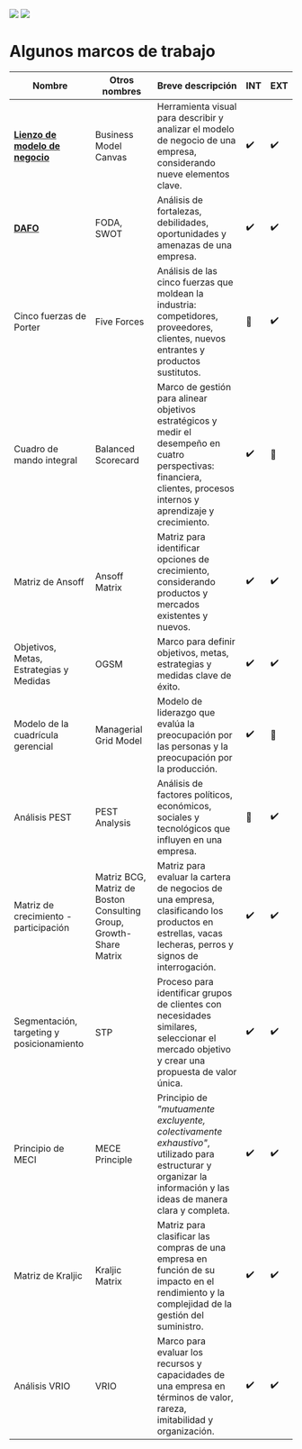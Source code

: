 [![](https://img.shields.io/badge/-Tabla_de_contenidos-000?style=flat&logo=Emlakjet&logoColor=red)](../README.md)
[![](https://img.shields.io/badge/-Inicio%20de%20cap%C3%ADtulo-000?style=flat&logo=Acclaim&logoColor=red)](./t01-00-00-modelosDeNegocioInnovacion.md)

# Algunos marcos de trabajo



Nombre|Otros nombres|Breve descripción|INT|EXT
-|-|-|-|-
**[Lienzo de modelo de negocio](t01-04-lienzoCANVAS.md)**|Business Model Canvas|Herramienta visual para describir y analizar el modelo de negocio de una empresa, considerando nueve elementos clave.|:heavy_check_mark:|:heavy_check_mark:
**[DAFO](t01-05-analisisDAFO.md)**|FODA, SWOT|Análisis de fortalezas, debilidades, oportunidades y amenazas de una empresa.|:heavy_check_mark:|:heavy_check_mark:
Cinco fuerzas de Porter|Five Forces|Análisis de las cinco fuerzas que moldean la industria: competidores, proveedores, clientes, nuevos entrantes y productos sustitutos.|:black_square_button:|:heavy_check_mark:
Cuadro de mando integral|Balanced Scorecard|Marco de gestión para alinear objetivos estratégicos y medir el desempeño en cuatro perspectivas: financiera, clientes, procesos internos y aprendizaje y crecimiento.|:heavy_check_mark:|:black_square_button:
Matriz de Ansoff|Ansoff Matrix|Matriz para identificar opciones de crecimiento, considerando productos y mercados existentes y nuevos.|:heavy_check_mark:|:heavy_check_mark:
Objetivos, Metas, Estrategias y Medidas|OGSM|Marco para definir objetivos, metas, estrategias y medidas clave de éxito.|:heavy_check_mark:|:heavy_check_mark:
Modelo de la cuadrícula gerencial|Managerial Grid Model|Modelo de liderazgo que evalúa la preocupación por las personas y la preocupación por la producción.|:heavy_check_mark:|:black_square_button:
Análisis PEST|PEST Analysis|Análisis de factores políticos, económicos, sociales y tecnológicos que influyen en una empresa.|:black_square_button:|:heavy_check_mark:
Matriz de crecimiento - participación|Matriz BCG, Matriz de Boston Consulting Group, Growth-Share Matrix|Matriz para evaluar la cartera de negocios de una empresa, clasificando los productos en estrellas, vacas lecheras, perros y signos de interrogación.|:heavy_check_mark:|:heavy_check_mark:
Segmentación, targeting y posicionamiento|STP|Proceso para identificar grupos de clientes con necesidades similares, seleccionar el mercado objetivo y crear una propuesta de valor única.|:heavy_check_mark:|:heavy_check_mark:
Principio de MECI|MECE Principle|Principio de *"mutuamente excluyente, colectivamente exhaustivo"*, utilizado para estructurar y organizar la información y las ideas de manera clara y completa.|:heavy_check_mark:|:heavy_check_mark:
Matriz de Kraljic|Kraljic Matrix|Matriz para clasificar las compras de una empresa en función de su impacto en el rendimiento y la complejidad de la gestión del suministro.|:heavy_check_mark:|:heavy_check_mark:
Análisis VRIO|VRIO|Marco para evaluar los recursos y capacidades de una empresa en términos de valor, rareza, imitabilidad y organización.|:heavy_check_mark:|:heavy_check_mark:
